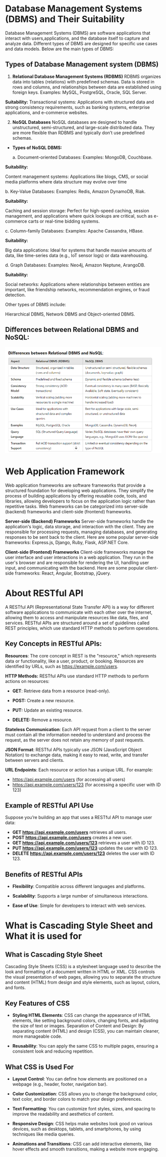 # Database Management Systems (DBMS) and Their Suitability

Database Management Systems (DBMS) are software applications that interact with users,applications, and the database itself to capture and analyze data. Different types of DBMS are designed for specific use cases and data models. Below are the main types of DBMS:

## Types of Database Management system (DBMS)

1. **Relational Database Management Systems (RDBMS)**
   RDBMS organizes data into tables (relations) with predefined schemas. Data is stored in rows and columns, and relationships between data are established using foreign keys.
   Examples: MySQL, PostgreSQL, Oracle, SQL Server.

**Suitability:**
Transactional systems: Applications with structured data and strong consistency requirements, such as banking systems, enterprise applications, and e-commerce websites.

2. **NoSQL Databases**
   NoSQL databases are designed to handle unstructured, semi-structured, and large-scale distributed data. They are more flexible than RDBMS and typically don’t use predefined schemas.

- **Types of NoSQL DBMS:**

  a. Document-oriented Databases: Examples: MongoDB, Couchbase.

**Suitability:**

Content management systems: Applications like blogs, CMS, or social media platforms where data structure may evolve over time

b. Key-Value Databases: Examples: Redis, Amazon DynamoDB, Riak.

**Suitability:**

Caching and session storage: Perfect for high-speed caching, session management, and applications where quick lookups are critical, such as e-commerce carts or real-time bidding systems.

c. Column-family Databases: Examples: Apache Cassandra, HBase.

**Suitability:**

Big data applications: Ideal for systems that handle massive amounts of data, like time-series data (e.g., IoT sensor logs) or data warehousing.

d. Graph Databases: Examples: Neo4j, Amazon Neptune, ArangoDB.

**Suitability:**

Social networks: Applications where relationships between entities are important, like friendship networks, recommendation engines, or fraud detection.

Other types of DBMS include:

Hierarchical DBMS, Network DBMS and Object-oriented DBMS.

## Differences between Relational DBMS and NoSQL:

![Dbms](image.png)

# Web Application Framework

Web application frameworks are software frameworks that provide a structured foundation for developing web applications. They simplify the process of building applications by offering reusable code, tools, and libraries, allowing developers to focus on the application logic rather than repetitive tasks. Web frameworks can be categorized into server-side (backend) frameworks and client-side (frontend) frameworks.

**Server-side (Backend) Frameworks**
Server-side frameworks handle the application's logic, data storage, and interaction with the client. They are responsible for processing requests, managing databases, and generating responses to be sent back to the client. Here are some popular server-side frameworks: Express.js, Django, Ruby, Flask, ASP.NET Core.

**Client-side (Frontend) Frameworks**
Client-side frameworks manage the user interface and user interactions in a web application. They run in the user's browser and are responsible for rendering the UI, handling user input, and communicating with the backend. Here are some popular client-side frameworks: React, Angular, Bootstrap, jQuery.

# About RESTful API

A RESTful API (Representational State Transfer API) is a way for different software applications to communicate with each other over the internet, allowing them to access and manipulate resources like data, files, and services. RESTful APIs are structured around a set of guidelines called REST principles, which use standard HTTP methods to perform operations.

## Key Concepts in RESTful APIs:

**Resources**: The core concept in REST is the "resource," which represents data or functionality, like a user, product, or booking. Resources are identified by URLs, such as https://example.com/users.

**HTTP Methods:** RESTful APIs use standard HTTP methods to perform actions on resources:

- **GET**: Retrieve data from a resource (read-only).

- **POST:** Create a new resource.

- **PUT:** Update an existing resource.

- **DELETE:** Remove a resource.

**Stateless Communication**: Each API request from a client to the server must contain all the information needed to understand and process the request, as the server does not retain any memory of past requests.

**JSON Format**: RESTful APIs typically use JSON (JavaScript Object Notation) to exchange data, making it easy to read, write, and transfer between servers and clients.

**URL Endpoints**: Each resource or action has a unique URL. For example:

- https://api.example.com/users (for accessing all users)
- https://api.example.com/users/123 (for accessing a specific user with ID 123)

## Example of RESTful API Use

Suppose you’re building an app that uses a RESTful API to manage user data:

- **GET https://api.example.com/users** retrieves all users.
- **POST https://api.example.com/users** creates a new user.
- **GET https://api.example.com/users/123** retrieves a user with ID 123.
- **PUT https://api.example.com/users/123** updates the user with ID 123.
- **DELETE https://api.example.com/users/123** deletes the user with ID 123.

## Benefits of RESTful APIs

- **Flexibility**: Compatible across different languages and platforms.

- **Scalability**: Supports a large number of simultaneous interactions.

- **Ease of Use**: Simple for developers to interact with web services.

# What is Cascading Style Sheet and What it is used for

## What is Cascading Style Sheet

Cascading Style Sheets (CSS) is a stylesheet language used to describe the look and formatting of a document written in HTML or XML. CSS controls the visual presentation of web pages, allowing you to separate the structure and content (HTML) from design and style elements, such as layout, colors, and fonts.

## Key Features of CSS

- **Styling HTML Elements**: CSS can change the appearance of HTML elements, like setting background colors, changing fonts, and adjusting the size of text or images.
  Separation of Content and Design: By separating content (HTML) and design (CSS), you can maintain cleaner, more manageable code.

- **Reusability**: You can apply the same CSS to multiple pages, ensuring a consistent look and reducing repetition.

## What CSS is Used For

- **Layout Control**: You can define how elements are positioned on a webpage (e.g., header, footer, navigation bar).

- **Color Customization**: CSS allows you to change the background color, text color, and border colors to match your design preferences.

- **Text Formatting**: You can customize font styles, sizes, and spacing to improve the readability and aesthetics of content.

- **Responsive Design**: CSS helps make websites look good on various devices, such as desktops, tablets, and smartphones, by using techniques like media queries.

- **Animations and Transitions**: CSS can add interactive elements, like hover effects and smooth transitions, making a website more engaging.
